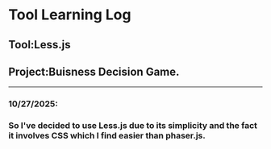 # Tool Learning Log

## Tool:Less.js

## Project:Buisness Decision Game.

---

### 10/27/2025:
### So I've decided to use Less.js due to its simplicity and the fact it involves CSS which I find easier than phaser.js.


<!-- 
* Links you used today (websites, videos, etc)
* Things you tried, progress you made, etc
* Challenges, a-ha moments, etc
* Questions you still have
* What you're going to try next
-->
